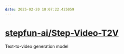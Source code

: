 ```yaml
---
date: 2025-02-20 10:07:22.425059
---
```


# [stepfun-ai/Step-Video-T2V](https://github.com/stepfun-ai/Step-Video-T2V)

Text-to-video generation model